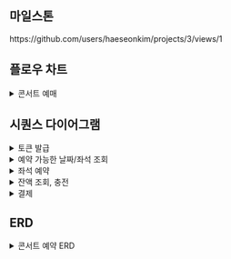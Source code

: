 ## 마일스톤
<div>
https://github.com/users/haeseonkim/projects/3/views/1

</div>

## 플로우 차트
<details>
<summary> 콘서트 예매</summary>
<div>

![플로우차트](https://github.com/user-attachments/assets/f5df820a-0180-4e10-b701-889f2f259b3e)

</div>
</details>

## 시퀀스 다이어그램
<details>
<summary>토큰 발급</summary>
<div>

![대기열 토큰 발급](https://github.com/user-attachments/assets/e3fb868c-01b8-4d60-9667-d9d3bd4aaa39)

<img width="524" alt="토큰 활성화 여부 조회" src="https://github.com/user-attachments/assets/b369e69c-1a23-4f33-80b2-fad753a3a8d2" />

![대기열 토큰 만료,활성화](https://github.com/user-attachments/assets/622cba40-0bac-4771-a046-24cc448dbeec)


</div>
</details>

<details>
<summary>예약 가능한 날짜/좌석 조회</summary>
<div>

<img width="554" alt="예약 가능 날짜 조회" src="https://github.com/user-attachments/assets/a71b057f-3822-478b-b0b0-4145f7ed84d9" />

<img width="543" alt="예약 가능 좌석 조회" src="https://github.com/user-attachments/assets/6c1659f4-2888-47da-833b-459048891fdd" />

</div>
</details>

<details>
<summary>좌석 예약</summary>
<div>
  
<img width="543" alt="좌석 예약" src="https://github.com/user-attachments/assets/d721758a-9961-4cd2-a45e-413966611acd" />

<img width="478" alt="임시 선점 좌석 만료 처리" src="https://github.com/user-attachments/assets/a2961b4e-58de-46e7-b04d-fced9ce1ea36" />


</div>
</details>

<details>
<summary>잔액 조회, 충전</summary>
<div>
  
<img width="518" alt="잔액 충전" src="https://github.com/user-attachments/assets/2effb3f6-1bb0-4f44-bb0d-722083390d01" />
<img width="286" alt="잔액조회" src="https://github.com/user-attachments/assets/b1bc59e5-178f-434f-9b89-e997fc35de23" />

</div>
</details>

<details>
<summary>결제</summary>
<div>
  
<img width="544" alt="결제" src="https://github.com/user-attachments/assets/571d0d3d-449b-4cea-b998-f5cfb7589f44" />

</div>
</details>

## ERD
<details>
<summary>콘서트 예약 ERD</summary>
<div>
  
![ERD_수정](https://github.com/user-attachments/assets/d82f2f17-f0b1-4bc9-a9c7-08439781ce9f)

</div>
</details>
